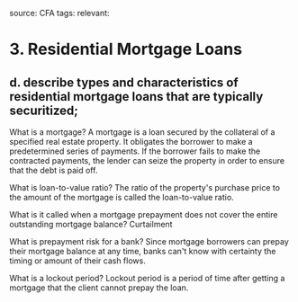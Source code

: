 source: CFA
tags: 
relevant: 

# 3. Residential Mortgage Loans

## d. describe types and characteristics of residential mortgage loans that are typically securitized;

What is a mortgage?
A mortgage is a loan secured by the collateral of a specified real estate property. It obligates the borrower to make a predetermined series of payments. If the borrower fails to make the contracted payments, the lender can seize the property in order to ensure that the debt is paid off.

What is loan-to-value ratio?
The ratio of the property's purchase price to the amount of the mortgage is called the loan-to-value ratio.

What is it called when a mortgage prepayment does not cover the entire outstanding mortgage balance?
Curtailment

What is prepayment risk for a bank?
Since mortgage borrowers can prepay their mortgage balance at any time, banks can't know with certainty the timing or amount of their cash flows.

What is a lockout period?
Lockout period is a period of time after getting a mortgage that the client cannot prepay the loan.
